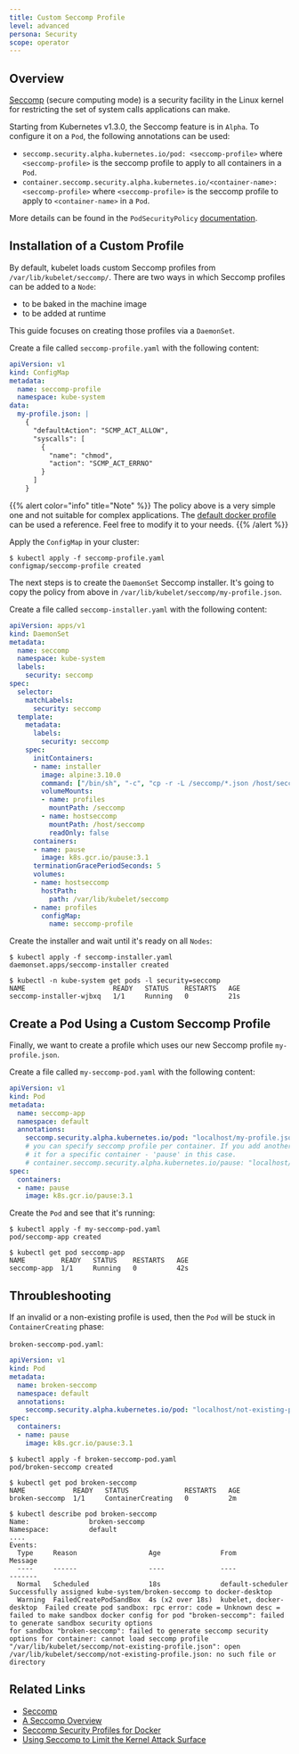 ```yaml
---
title: Custom Seccomp Profile
level: advanced
persona: Security
scope: operator
---
```


## Overview

[Seccomp](https://en.wikipedia.org/wiki/Seccomp) (secure computing mode) is a security facility in the Linux kernel for restricting the set of system calls applications can make.

Starting from Kubernetes v1.3.0, the Seccomp feature is in `Alpha`. To configure it on a `Pod`, the following annotations can be used:

- `seccomp.security.alpha.kubernetes.io/pod: <seccomp-profile>` where `<seccomp-profile>` is the seccomp profile to apply to all containers in a `Pod`.
- `container.seccomp.security.alpha.kubernetes.io/<container-name>: <seccomp-profile>` where `<seccomp-profile>` is the seccomp profile to apply to `<container-name>` in a `Pod`.

More details can be found in the `PodSecurityPolicy` [documentation](https://kubernetes.io/docs/concepts/policy/pod-security-policy/#seccomp).

## Installation of a Custom Profile

By default, kubelet loads custom Seccomp profiles from `/var/lib/kubelet/seccomp/`. There are two ways in which Seccomp profiles can be added to a `Node`:

- to be baked in the machine image
- to be added at runtime

This guide focuses on creating those profiles via a `DaemonSet`.

Create a file called `seccomp-profile.yaml` with the following content:

```yaml
apiVersion: v1
kind: ConfigMap
metadata:
  name: seccomp-profile
  namespace: kube-system
data:
  my-profile.json: |
    {
      "defaultAction": "SCMP_ACT_ALLOW",
      "syscalls": [
        {
          "name": "chmod",
          "action": "SCMP_ACT_ERRNO"
        }
      ]
    }
```

{{% alert color="info"  title="Note" %}}
The policy above is a very simple one and not suitable for complex applications. The [default docker profile](https://github.com/moby/moby/blob/v17.05.0-ce/profiles/seccomp/default.json) can be used a reference. Feel free to modify it to your needs.
{{% /alert %}}

Apply the `ConfigMap` in your cluster:

```console
$ kubectl apply -f seccomp-profile.yaml
configmap/seccomp-profile created
```

The next steps is to create the `DaemonSet` Seccomp installer. It's going to copy the policy from above in `/var/lib/kubelet/seccomp/my-profile.json`.

Create a file called `seccomp-installer.yaml` with the following content:

```yaml
apiVersion: apps/v1
kind: DaemonSet
metadata:
  name: seccomp
  namespace: kube-system
  labels:
    security: seccomp
spec:
  selector:
    matchLabels:
      security: seccomp
  template:
    metadata:
      labels:
        security: seccomp
    spec:
      initContainers:
      - name: installer
        image: alpine:3.10.0
        command: ["/bin/sh", "-c", "cp -r -L /seccomp/*.json /host/seccomp/"]
        volumeMounts:
        - name: profiles
          mountPath: /seccomp
        - name: hostseccomp
          mountPath: /host/seccomp
          readOnly: false
      containers:
      - name: pause
        image: k8s.gcr.io/pause:3.1
      terminationGracePeriodSeconds: 5
      volumes:
      - name: hostseccomp
        hostPath:
          path: /var/lib/kubelet/seccomp
      - name: profiles
        configMap:
          name: seccomp-profile
```

Create the installer and wait until it's ready on all `Nodes`:

```console
$ kubectl apply -f seccomp-installer.yaml
daemonset.apps/seccomp-installer created

$ kubectl -n kube-system get pods -l security=seccomp
NAME                      READY   STATUS    RESTARTS   AGE
seccomp-installer-wjbxq   1/1     Running   0          21s
```

## Create a Pod Using a Custom Seccomp Profile

Finally, we want to create a profile which uses our new Seccomp profile `my-profile.json`.

Create a file called `my-seccomp-pod.yaml` with the following content:

```yaml
apiVersion: v1
kind: Pod
metadata:
  name: seccomp-app
  namespace: default
  annotations:
    seccomp.security.alpha.kubernetes.io/pod: "localhost/my-profile.json"
    # you can specify seccomp profile per container. If you add another profile you can configure
    # it for a specific container - 'pause' in this case.
    # container.seccomp.security.alpha.kubernetes.io/pause: "localhost/some-other-profile.json"
spec:
  containers:
  - name: pause
    image: k8s.gcr.io/pause:3.1
```

Create the `Pod` and see that it's running:

```console
$ kubectl apply -f my-seccomp-pod.yaml
pod/seccomp-app created

$ kubectl get pod seccomp-app
NAME         READY   STATUS    RESTARTS   AGE
seccomp-app  1/1     Running   0          42s
```

## Throubleshooting

If an invalid or a non-existing profile is used, then the `Pod` will be stuck in `ContainerCreating` phase:

`broken-seccomp-pod.yaml`:

```yaml
apiVersion: v1
kind: Pod
metadata:
  name: broken-seccomp
  namespace: default
  annotations:
    seccomp.security.alpha.kubernetes.io/pod: "localhost/not-existing-profile.json"
spec:
  containers:
  - name: pause
    image: k8s.gcr.io/pause:3.1
```

```console
$ kubectl apply -f broken-seccomp-pod.yaml
pod/broken-seccomp created

$ kubectl get pod broken-seccomp
NAME            READY   STATUS              RESTARTS   AGE
broken-seccomp  1/1     ContainerCreating   0          2m

$ kubectl describe pod broken-seccomp
Name:               broken-seccomp
Namespace:          default
....
Events:
  Type     Reason                  Age               From                     Message
  ----     ------                  ----              ----                     -------
  Normal   Scheduled               18s               default-scheduler        Successfully assigned kube-system/broken-seccomp to docker-desktop
  Warning  FailedCreatePodSandBox  4s (x2 over 18s)  kubelet, docker-desktop  Failed create pod sandbox: rpc error: code = Unknown desc = failed to make sandbox docker config for pod "broken-seccomp": failed to generate sandbox security options
for sandbox "broken-seccomp": failed to generate seccomp security options for container: cannot load seccomp profile "/var/lib/kubelet/seccomp/not-existing-profile.json": open /var/lib/kubelet/seccomp/not-existing-profile.json: no such file or directory
```

## Related Links

- [Seccomp](https://en.wikipedia.org/wiki/Seccomp)
- [A Seccomp Overview](https://lwn.net/Articles/656307/)
- [Seccomp Security Profiles for Docker](https://docs.docker.com/engine/security/seccomp)
- [Using Seccomp to Limit the Kernel Attack Surface](https://man7.org/conf/lpc2015/limiting_kernel_attack_surface_with_seccomp-LPC_2015-Kerrisk.pdf)
